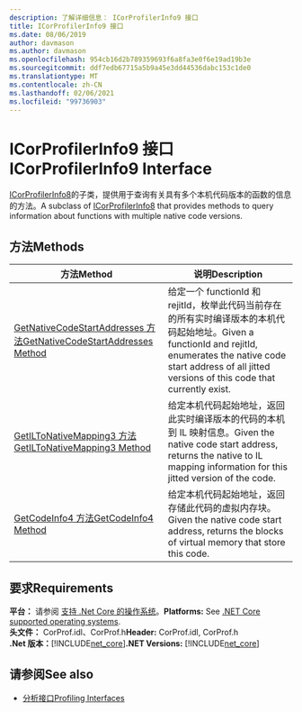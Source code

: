 ```yaml
---
description: 了解详细信息： ICorProfilerInfo9 接口
title: ICorProfilerInfo9 接口
ms.date: 08/06/2019
author: davmason
ms.author: davmason
ms.openlocfilehash: 954cb16d2b789359693f6a8fa3e0f6e19ad19b3e
ms.sourcegitcommit: ddf7edb67715a5b9a45e3dd44536dabc153c1de0
ms.translationtype: MT
ms.contentlocale: zh-CN
ms.lasthandoff: 02/06/2021
ms.locfileid: "99736903"
---
```

# <a name="icorprofilerinfo9-interface"></a><span data-ttu-id="84489-103">ICorProfilerInfo9 接口</span><span class="sxs-lookup"><span data-stu-id="84489-103">ICorProfilerInfo9 Interface</span></span>

<span data-ttu-id="84489-104">[ICorProfilerInfo8](icorprofilerinfo8-interface.md)的子类，提供用于查询有关具有多个本机代码版本的函数的信息的方法。</span><span class="sxs-lookup"><span data-stu-id="84489-104">A subclass of [ICorProfilerInfo8](icorprofilerinfo8-interface.md) that provides methods to query information about functions with multiple native code versions.</span></span>  

## <a name="methods"></a><span data-ttu-id="84489-105">方法</span><span class="sxs-lookup"><span data-stu-id="84489-105">Methods</span></span>  

| <span data-ttu-id="84489-106">方法</span><span class="sxs-lookup"><span data-stu-id="84489-106">Method</span></span>|<span data-ttu-id="84489-107">说明</span><span class="sxs-lookup"><span data-stu-id="84489-107">Description</span></span>|  
| ------------|-----------------|  
|[<span data-ttu-id="84489-108">GetNativeCodeStartAddresses 方法</span><span class="sxs-lookup"><span data-stu-id="84489-108">GetNativeCodeStartAddresses Method</span></span>](icorprofilerinfo9-getnativecodestartaddresses-method.md)| <span data-ttu-id="84489-109">给定一个 functionId 和 rejitId，枚举此代码当前存在的所有实时编译版本的本机代码起始地址。</span><span class="sxs-lookup"><span data-stu-id="84489-109">Given a functionId and rejitId, enumerates the native code start address of all jitted versions of this code that currently exist.</span></span> |
|[<span data-ttu-id="84489-110">GetILToNativeMapping3 方法</span><span class="sxs-lookup"><span data-stu-id="84489-110">GetILToNativeMapping3 Method</span></span>](icorprofilerinfo9-getiltonativemapping3-method.md)| <span data-ttu-id="84489-111">给定本机代码起始地址，返回此实时编译版本的代码的本机到 IL 映射信息。</span><span class="sxs-lookup"><span data-stu-id="84489-111">Given the native code start address, returns the native to IL mapping information for this jitted version of the code.</span></span> |
|[<span data-ttu-id="84489-112">GetCodeInfo4 方法</span><span class="sxs-lookup"><span data-stu-id="84489-112">GetCodeInfo4 Method</span></span>](icorprofilerinfo9-getcodeinfo4-method.md)| <span data-ttu-id="84489-113">给定本机代码起始地址，返回存储此代码的虚拟内存块。</span><span class="sxs-lookup"><span data-stu-id="84489-113">Given the native code start address, returns the blocks of virtual memory that store this code.</span></span> |

## <a name="requirements"></a><span data-ttu-id="84489-114">要求</span><span class="sxs-lookup"><span data-stu-id="84489-114">Requirements</span></span>  

<span data-ttu-id="84489-115">**平台：** 请参阅 [支持 .Net Core 的操作系统](../../../core/install/windows.md?pivots=os-windows)。</span><span class="sxs-lookup"><span data-stu-id="84489-115">**Platforms:** See [.NET Core supported operating systems](../../../core/install/windows.md?pivots=os-windows).</span></span>  
<span data-ttu-id="84489-116">**头文件：** CorProf.idl、CorProf.h</span><span class="sxs-lookup"><span data-stu-id="84489-116">**Header:** CorProf.idl, CorProf.h</span></span>  
<span data-ttu-id="84489-117">**.Net 版本：**[!INCLUDE[net_core](../../../../includes/net-core-22-md.md)]</span><span class="sxs-lookup"><span data-stu-id="84489-117">**.NET Versions:** [!INCLUDE[net_core](../../../../includes/net-core-22-md.md)]</span></span>  

## <a name="see-also"></a><span data-ttu-id="84489-118">请参阅</span><span class="sxs-lookup"><span data-stu-id="84489-118">See also</span></span>

- [<span data-ttu-id="84489-119">分析接口</span><span class="sxs-lookup"><span data-stu-id="84489-119">Profiling Interfaces</span></span>](profiling-interfaces.md)

